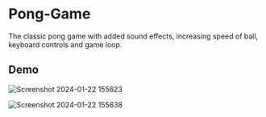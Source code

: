 # Pong-Game
The classic pong game with added sound effects, increasing speed of ball, keyboard controls and game loop.

## Demo

![Screenshot 2024-01-22 155623](https://github.com/abhiverma13/Pong-Game/assets/117491988/cc3f4a83-8e25-478c-9d07-cb588fc23608)

![Screenshot 2024-01-22 155638](https://github.com/abhiverma13/Pong-Game/assets/117491988/93d82a7f-154a-42d8-bcf2-2073caf9b2cd)
